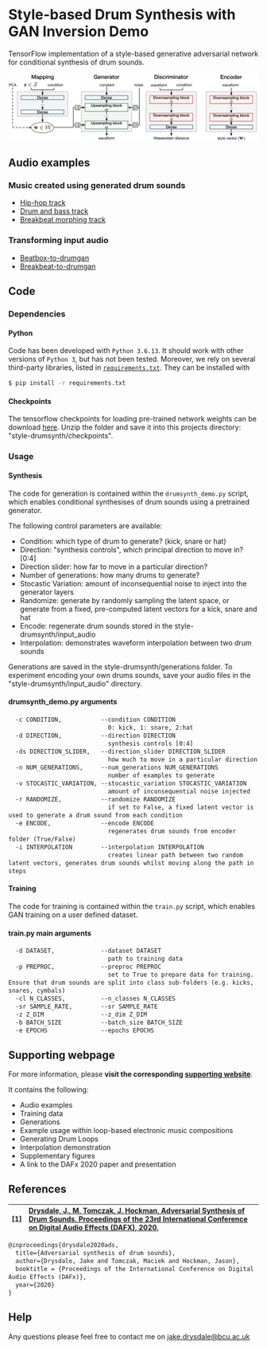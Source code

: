 # Style-based Drum Synthesis with GAN Inversion Demo
TensorFlow implementation of a style-based generative adversarial network for conditional synthesis of drum sounds.

![Overview of proposed style-based drum synthesis system](ADS.png)

## Audio examples

### Music created using generated drum sounds

* [Hip-hop track](https://soundcloud.com/beatsbygan/hip-hop-beat)
* [Drum and bass track](https://soundcloud.com/beatsbygan/drum-and-bass)
* [Breakbeat morphing track](https://soundcloud.com/beatsbygan/bb-morphing)

### Transforming input audio

* [Beatbox-to-drumgan](https://soundcloud.com/beatsbygan/beatbox-to-gan)
* [Breakbeat-to-drumgan](https://soundcloud.com/beatsbygan/hiphop-to-gan)


## Code

### Dependencies

#### Python

Code has been developed with `Python 3.6.13`. It should work with other versions of `Python 3`, but has not been tested. Moreover, we rely on several third-party libraries, listed in [`requirements.txt`](requirements.txt). They can be installed with

```bash
$ pip install -r requirements.txt
```

#### Checkpoints

The tensorflow checkpoints for loading pre-trained network weights can be download [here](https://drive.google.com/drive/folders/11v5-xXhPa6Rv6t5V2koeOM9MLdrxvWM9?usp=sharing). Unzip the folder and save it into this projects directory: "style-drumsynth/checkpoints".

### Usage

#### Synthesis

The code for generation is contained within the `drumsynth_demo.py` script, which enables conditional synthesises of drum sounds using a pretrained generator.

The following control parameters are available:
* Condition: which type of drum to generate? (kick, snare or hat) 
* Direction: "synthesis controls", which principal direction to move in? [0:4]
* Direction slider: how far to move in a particular direction?
* Number of generations: how many drums to generate?
* Stocastic Variation: amount of inconsequential noise to inject into the generator layers
* Randomize: generate by randomly sampling the latent space, or generate from a fixed, pre-computed latent vectors for a kick, snare and hat
* Encode: regenerate drum sounds stored in the style-drumsynth/input_audio
* Interpolation: demonstrates waveform interpolation between two drum sounds

Generations are saved in the style-drumsynth/generations folder.
To experiment encoding your own drums sounds, save your audio files in the "style-drumsynth/input_audio" directory.


#### drumsynth_demo.py arguments

```
  -c CONDITION,           --condition CONDITION
                            0: kick, 1: snare, 2:hat
  -d DIRECTION,           --direction DIRECTION
                            synthesis controls [0:4]
  -ds DIRECTION_SLIDER,   --direction_slider DIRECTION_SLIDER
                            how much to move in a particular direction
  -n NUM_GENERATIONS,     --num_generations NUM_GENERATIONS
                            number of examples to generate
  -v STOCASTIC_VARIATION, --stocastic_variation STOCASTIC_VARIATION
                            amount of inconsequential noise injected
  -r RANDOMIZE,           --randomize RANDOMIZE
                            if set to False, a fixed latent vector is used to generate a drum sound from each condition
  -e ENCODE,              --encode ENCODE
                            regenerates drum sounds from encoder folder (True/False)
  -i INTERPOLATION        --interpolation INTERPOLATION
                            creates linear path between two random latent vectors, generates drum sounds whilst moving along the path in steps                 
```

#### Training

The code for training is contained within the `train.py` script, which enables GAN training on a user defined dataset.

#### train.py main arguments

```
  -d DATASET,             --dataset DATASET
                            path to training data
  -p PREPROC,             --preproc PREPROC
                            set to True to prepare data for training. Ensure that drum sounds are split into class sub-folders (e.g. kicks, snares, cymbals)
  -cl N_CLASSES,          --n_classes N_CLASSES
  -sr SAMPLE_RATE,        --sr SAMPLE_RATE
  -z Z_DIM                --z_dim Z_DIM
  -b BATCH_SIZE           --batch_size BATCH_SIZE
  -e EPOCHS               --epochs EPOCHS
```



## Supporting webpage



For more information, please **visit the corresponding [supporting website](https://jake-drysdale.github.io/blog/stylegan-drumsynth/)**.

It contains the following:
  * Audio examples
  * Training data
  * Generations
  * Example usage within loop-based electronic music compositions
  * Generating Drum Loops
  * Interpolation demonstration
  * Supplementary figures
  * A link to the DAFx 2020 paper and presentation




## References

| **[1]** |                  **[Drysdale, J., M. Tomczak, J. Hockman, Adversarial Synthesis of Drum Sounds. Proceedings of the 23rd International Conference on Digital Audio Effects (DAFX), 2020.](https://dafx2020.mdw.ac.at/proceedings/papers/DAFx2020_paper_45.pdf)**|
| :---- | :--- |

```
@inproceedings{drysdale2020ads,
  title={Adversarial synthesis of drum sounds},
  author={Drysdale, Jake and Tomczak, Maciek and Hockman, Jason},
  booktitle = {Proceedings of the International Conference on Digital Audio Effects (DAFx)},
  year={2020}
}
```


## Help

Any questions please feel free to contact me on jake.drysdale@bcu.ac.uk


